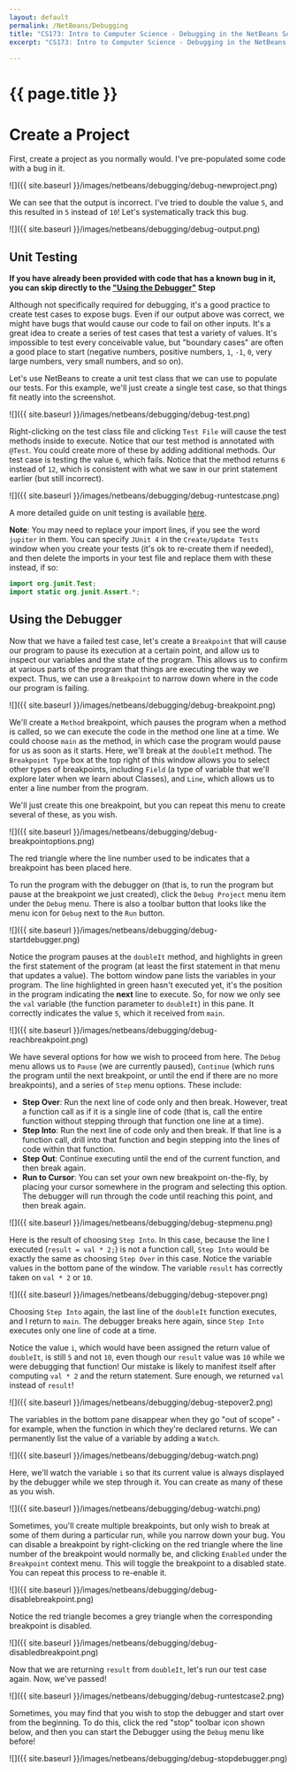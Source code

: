 ```yaml
---
layout: default
permalink: /NetBeans/Debugging
title: "CS173: Intro to Computer Science - Debugging in the NetBeans Software Environment"
excerpt: "CS173: Intro to Computer Science - Debugging in the NetBeans Software Environment"
    
---
```

# {{ page.title }}

# Create a Project

First, create a project as you normally would.  I've pre-populated some code with a bug in it.

![]({{ site.baseurl }}/images/netbeans/debugging/debug-newproject.png)

We can see that the output is incorrect.  I've tried to double the value `5`, and this resulted in `5` instead of `10`!  Let's systematically track this bug.

![]({{ site.baseurl }}/images/netbeans/debugging/debug-output.png)

## Unit Testing
**If you have already been provided with code that has a known bug in it, you can skip directly to the <a href="#debugger">"Using the Debugger"</a> Step**

Although not specifically required for debugging, it's a good practice to create test cases to expose bugs.  Even if our output above was correct, we might have bugs that would cause our code to fail on other inputs.  It's a great idea to create a series of test cases that test a variety of values.  It's impossible to test every conceivable value, but "boundary cases" are often a good place to start (negative numbers, positive numbers, `1`, `-1`, `0`, very large numbers, very small numbers, and so on).

Let's use NetBeans to create a unit test class that we can use to populate our tests.  For this example, we'll just create a single test case, so that things fit neatly into the screenshot.  

![]({{ site.baseurl }}/images/netbeans/debugging/debug-test.png)

Right-clicking on the test class file and clicking `Test File` will cause the test methods inside to execute.  Notice that our test method is annotated with `@Test`.  You could create more of these by adding additional methods.  Our test case is testing the value `6`, which fails.  Notice that the method returns `6` instead of `12`, which is consistent with what we saw in our print statement earlier (but still incorrect).

![]({{ site.baseurl }}/images/netbeans/debugging/debug-runtestcase.png)

A more detailed guide on unit testing is available [here](./JUnit).

**Note**: You may need to replace your import lines, if you see the word `jupiter` in them.  You can specify `JUnit 4` in the `Create/Update Tests` window when you create your tests (it's ok to re-create them if needed), and then delete the imports in your test file and replace them with these instead, if so:

```java
import org.junit.Test;
import static org.junit.Assert.*;
```

<a name="debugger"></a>
## Using the Debugger
Now that we have a failed test case, let's create a `Breakpoint` that will cause our program to pause its execution at a certain point, and allow us to inspect our variables and the state of the program.  This allows us to confirm at various parts of the program that things are executing the way we expect.  Thus, we can use a `Breakpoint` to narrow down where in the code our program is failing.

![]({{ site.baseurl }}/images/netbeans/debugging/debug-breakpoint.png)

We'll create a `Method` breakpoint, which pauses the program when a method is called, so we can execute the code in the method one line at a time.  We could choose `main` as the method, in which case the program would pause for us as soon as it starts.  Here, we'll break at the `doubleIt` method.  The `Breakpoint Type` box at the top right of this window allows you to select other types of breakpoints, including `Field` (a type of variable that we'll explore later when we learn about Classes), and `Line`, which allows us to enter a line number from the program.  

We'll just create this one breakpoint, but you can repeat this menu to create several of these, as you wish.

![]({{ site.baseurl }}/images/netbeans/debugging/debug-breakpointoptions.png)

The red triangle where the line number used to be indicates that a breakpoint has been placed here.

To run the program with the debugger on (that is, to run the program but pause at the breakpoint we just created), click the `Debug Project` menu item under the `Debug` menu.  There is also a toolbar button that looks like the menu icon for `Debug` next to the `Run` button.

![]({{ site.baseurl }}/images/netbeans/debugging/debug-startdebugger.png)

Notice the program pauses at the `doubleIt` method, and highlights in green the first statement of the program (at least the first statement in that menu that updates a value).    The bottom window pane lists the variables in your program.  The line highlighted in green hasn't executed yet, it's the position in the program indicating the **next** line to execute.  So, for now we only see the `val` variable (the function parameter to `doubleIt`) in this pane.  It correctly indicates the value `5`, which it received from `main`.

![]({{ site.baseurl }}/images/netbeans/debugging/debug-reachbreakpoint.png)

We have several options for how we wish to proceed from here.  The `Debug` menu allows us to `Pause` (we are currently paused), `Continue` (which runs the program until the next breakpoint, or until the end if there are no more breakpoints), and a series of `Step` menu options.  These include:

* **Step Over**: Run the next line of code only and then break.  However, treat a function call as if it is a single line of code (that is, call the entire function without stepping through that function one line at a time).
* **Step Into**: Run the next line of code only and then break.  If that line is a function call, drill into that function and begin stepping into the lines of code within that function.
* **Step Out**: Continue executing until the end of the current function, and then break again.
* **Run to Cursor**: You can set your own new breakpoint on-the-fly, by placing your cursor somewhere in the program and selecting this option.  The debugger will run through the code until reaching this point, and then break again.

![]({{ site.baseurl }}/images/netbeans/debugging/debug-stepmenu.png)

Here is the result of choosing `Step Into`.  In this case, because the line I executed (`result = val * 2;`) is not a function call, `Step Into` would be exactly the same as choosing `Step Over` in this case.  Notice the variable values in the bottom pane of the window.  The variable `result` has correctly taken on `val * 2` or `10`.

![]({{ site.baseurl }}/images/netbeans/debugging/debug-stepover.png)

Choosing `Step Into` again, the last line of the `doubleIt` function executes, and I return to `main`.  The debugger breaks here again, since `Step Into` executes only one line of code at a time.

Notice the value `i`, which would have been assigned the return value of `doubleIt`, is still `5` and not `10`, even though our `result` value was `10` while we were debugging that function!  Our mistake is likely to manifest itself after computing `val * 2` and the return statement.  Sure enough, we returned `val` instead of `result`!

![]({{ site.baseurl }}/images/netbeans/debugging/debug-stepover2.png)

The variables in the bottom pane disappear when they go "out of scope" - for example, when the function in which they're declared returns.  We can permanently list the value of a variable by adding a `Watch`.  

![]({{ site.baseurl }}/images/netbeans/debugging/debug-watch.png)

Here, we'll watch the variable `i` so that its current value is always displayed by the debugger while we step through it.  You can create as many of these as you wish.

![]({{ site.baseurl }}/images/netbeans/debugging/debug-watchi.png)

Sometimes, you'll create multiple breakpoints, but only wish to break at some of them during a particular run, while you narrow down your bug.  You can disable a breakpoint by right-clicking on the red triangle where the line number of the breakpoint would normally be, and clicking `Enabled` under the `Breakpoint` context menu.  This will toggle the breakpoint to a disabled state.  You can repeat this process to re-enable it.

![]({{ site.baseurl }}/images/netbeans/debugging/debug-disablebreakpoint.png)

Notice the red triangle becomes a grey triangle when the corresponding breakpoint is disabled.  

![]({{ site.baseurl }}/images/netbeans/debugging/debug-disabledbreakpoint.png)

Now that we are returning `result` from `doubleIt`, let's run our test case again.  Now, we've passed!

![]({{ site.baseurl }}/images/netbeans/debugging/debug-runtestcase2.png)

Sometimes, you may find that you wish to stop the debugger and start over from the beginning.  To do this, click the red "stop" toolbar icon shown below, and then you can start the Debugger using the `Debug` menu like before!

![]({{ site.baseurl }}/images/netbeans/debugging/debug-stopdebugger.png)